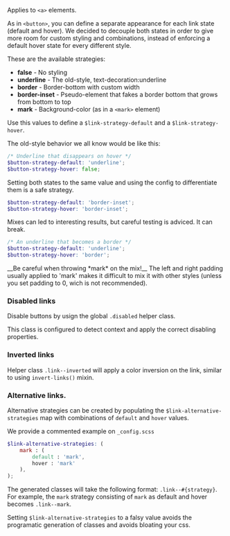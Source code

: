 Applies to `<a>` elements.

As in `<button>`, you can define a separate appearance for each link state (default and hover). We decided to decouple both states in order to give more room for custom styling and combinations, instead of enforcing a default hover state for every different style.

These are the available strategies: 
- __false__ - No styling
- __underline__ - The old-style, text-decoration:underline
- __border__ - Border-bottom with custom width
- __border-inset__ - Pseudo-element that fakes a border bottom that grows from bottom to top
- __mark__ - Background-color (as in a `<mark>` element)

Use this values to define a `$link-strategy-default` and a `$link-strategy-hover`.

The old-style behavior we all know would be like this:

```scss
/* Underline that disappears on hover */
$button-strategy-default: 'underline';
$button-strategy-hover: false;
```

Setting both states to the same value and using the config to differentiate them is a safe strategy.

```scss
$button-strategy-default: 'border-inset';
$button-strategy-hover: 'border-inset';
```

Mixes can led to interesting results, but careful testing is adviced. It can break.

```scss
/* An underline that becomes a border */
$button-strategy-default: 'underline';
$button-strategy-hover: 'border';
```

<div class="alert alert--warning">
__Be careful when throwing *mark* on the mix!__  
The left and right padding usually applied to 'mark' makes it difficult to mix it with other styles (unless you set padding to 0, wich is not recommended).
</div>

### Disabled links

Disable buttons by usign the global `.disabled` helper class. 

This class is configured to detect context and apply the correct disabling properties.

### Inverted links

Helper class `.link--inverted` will apply a color inversion on the link, similar to using `invert-links()` mixin.

### Alternative links.

Alternative strategies can be created by populating the `$link-alternative-strategies` map with combinations of `default` and `hover` values.

We provide a commented example on `_config.scss`

```scss
$link-alternative-strategies: (
	mark : (
		default : 'mark', 
		hover : 'mark'
	),
);
```

The generated classes will take the following format: `.link--#{strategy}`. For example, the `mark` strategy consisting of `mark` as default and hover becomes `.link--mark`.

Setting `$link-alternative-strategies` to a falsy value avoids the programatic generation of classes and avoids bloating your css.
